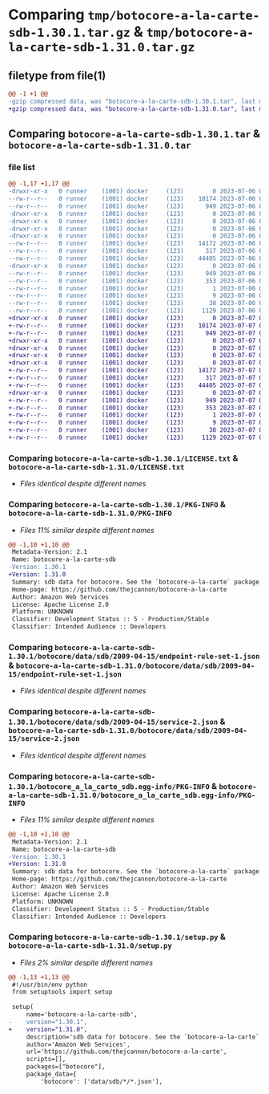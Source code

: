 # Comparing `tmp/botocore-a-la-carte-sdb-1.30.1.tar.gz` & `tmp/botocore-a-la-carte-sdb-1.31.0.tar.gz`

## filetype from file(1)

```diff
@@ -1 +1 @@
-gzip compressed data, was "botocore-a-la-carte-sdb-1.30.1.tar", last modified: Thu Jul  6 01:45:32 2023, max compression
+gzip compressed data, was "botocore-a-la-carte-sdb-1.31.0.tar", last modified: Fri Jul  7 01:44:25 2023, max compression
```

## Comparing `botocore-a-la-carte-sdb-1.30.1.tar` & `botocore-a-la-carte-sdb-1.31.0.tar`

### file list

```diff
@@ -1,17 +1,17 @@
-drwxr-xr-x   0 runner    (1001) docker     (123)        0 2023-07-06 01:45:32.263224 botocore-a-la-carte-sdb-1.30.1/
--rw-r--r--   0 runner    (1001) docker     (123)    10174 2023-07-06 01:45:32.000000 botocore-a-la-carte-sdb-1.30.1/LICENSE.txt
--rw-r--r--   0 runner    (1001) docker     (123)      949 2023-07-06 01:45:32.263224 botocore-a-la-carte-sdb-1.30.1/PKG-INFO
-drwxr-xr-x   0 runner    (1001) docker     (123)        0 2023-07-06 01:45:32.263224 botocore-a-la-carte-sdb-1.30.1/botocore/
-drwxr-xr-x   0 runner    (1001) docker     (123)        0 2023-07-06 01:45:32.263224 botocore-a-la-carte-sdb-1.30.1/botocore/data/
-drwxr-xr-x   0 runner    (1001) docker     (123)        0 2023-07-06 01:45:32.263224 botocore-a-la-carte-sdb-1.30.1/botocore/data/sdb/
-drwxr-xr-x   0 runner    (1001) docker     (123)        0 2023-07-06 01:45:32.263224 botocore-a-la-carte-sdb-1.30.1/botocore/data/sdb/2009-04-15/
--rw-r--r--   0 runner    (1001) docker     (123)    14172 2023-07-06 01:44:40.000000 botocore-a-la-carte-sdb-1.30.1/botocore/data/sdb/2009-04-15/endpoint-rule-set-1.json
--rw-r--r--   0 runner    (1001) docker     (123)      317 2023-07-06 01:44:40.000000 botocore-a-la-carte-sdb-1.30.1/botocore/data/sdb/2009-04-15/paginators-1.json
--rw-r--r--   0 runner    (1001) docker     (123)    44405 2023-07-06 01:44:40.000000 botocore-a-la-carte-sdb-1.30.1/botocore/data/sdb/2009-04-15/service-2.json
-drwxr-xr-x   0 runner    (1001) docker     (123)        0 2023-07-06 01:45:32.263224 botocore-a-la-carte-sdb-1.30.1/botocore_a_la_carte_sdb.egg-info/
--rw-r--r--   0 runner    (1001) docker     (123)      949 2023-07-06 01:45:32.000000 botocore-a-la-carte-sdb-1.30.1/botocore_a_la_carte_sdb.egg-info/PKG-INFO
--rw-r--r--   0 runner    (1001) docker     (123)      353 2023-07-06 01:45:32.000000 botocore-a-la-carte-sdb-1.30.1/botocore_a_la_carte_sdb.egg-info/SOURCES.txt
--rw-r--r--   0 runner    (1001) docker     (123)        1 2023-07-06 01:45:32.000000 botocore-a-la-carte-sdb-1.30.1/botocore_a_la_carte_sdb.egg-info/dependency_links.txt
--rw-r--r--   0 runner    (1001) docker     (123)        9 2023-07-06 01:45:32.000000 botocore-a-la-carte-sdb-1.30.1/botocore_a_la_carte_sdb.egg-info/top_level.txt
--rw-r--r--   0 runner    (1001) docker     (123)       38 2023-07-06 01:45:32.263224 botocore-a-la-carte-sdb-1.30.1/setup.cfg
--rw-r--r--   0 runner    (1001) docker     (123)     1129 2023-07-06 01:45:32.000000 botocore-a-la-carte-sdb-1.30.1/setup.py
+drwxr-xr-x   0 runner    (1001) docker     (123)        0 2023-07-07 01:44:25.511750 botocore-a-la-carte-sdb-1.31.0/
+-rw-r--r--   0 runner    (1001) docker     (123)    10174 2023-07-07 01:44:25.000000 botocore-a-la-carte-sdb-1.31.0/LICENSE.txt
+-rw-r--r--   0 runner    (1001) docker     (123)      949 2023-07-07 01:44:25.511750 botocore-a-la-carte-sdb-1.31.0/PKG-INFO
+drwxr-xr-x   0 runner    (1001) docker     (123)        0 2023-07-07 01:44:25.511750 botocore-a-la-carte-sdb-1.31.0/botocore/
+drwxr-xr-x   0 runner    (1001) docker     (123)        0 2023-07-07 01:44:25.511750 botocore-a-la-carte-sdb-1.31.0/botocore/data/
+drwxr-xr-x   0 runner    (1001) docker     (123)        0 2023-07-07 01:44:25.511750 botocore-a-la-carte-sdb-1.31.0/botocore/data/sdb/
+drwxr-xr-x   0 runner    (1001) docker     (123)        0 2023-07-07 01:44:25.511750 botocore-a-la-carte-sdb-1.31.0/botocore/data/sdb/2009-04-15/
+-rw-r--r--   0 runner    (1001) docker     (123)    14172 2023-07-07 01:43:28.000000 botocore-a-la-carte-sdb-1.31.0/botocore/data/sdb/2009-04-15/endpoint-rule-set-1.json
+-rw-r--r--   0 runner    (1001) docker     (123)      317 2023-07-07 01:43:28.000000 botocore-a-la-carte-sdb-1.31.0/botocore/data/sdb/2009-04-15/paginators-1.json
+-rw-r--r--   0 runner    (1001) docker     (123)    44405 2023-07-07 01:43:28.000000 botocore-a-la-carte-sdb-1.31.0/botocore/data/sdb/2009-04-15/service-2.json
+drwxr-xr-x   0 runner    (1001) docker     (123)        0 2023-07-07 01:44:25.511750 botocore-a-la-carte-sdb-1.31.0/botocore_a_la_carte_sdb.egg-info/
+-rw-r--r--   0 runner    (1001) docker     (123)      949 2023-07-07 01:44:25.000000 botocore-a-la-carte-sdb-1.31.0/botocore_a_la_carte_sdb.egg-info/PKG-INFO
+-rw-r--r--   0 runner    (1001) docker     (123)      353 2023-07-07 01:44:25.000000 botocore-a-la-carte-sdb-1.31.0/botocore_a_la_carte_sdb.egg-info/SOURCES.txt
+-rw-r--r--   0 runner    (1001) docker     (123)        1 2023-07-07 01:44:25.000000 botocore-a-la-carte-sdb-1.31.0/botocore_a_la_carte_sdb.egg-info/dependency_links.txt
+-rw-r--r--   0 runner    (1001) docker     (123)        9 2023-07-07 01:44:25.000000 botocore-a-la-carte-sdb-1.31.0/botocore_a_la_carte_sdb.egg-info/top_level.txt
+-rw-r--r--   0 runner    (1001) docker     (123)       38 2023-07-07 01:44:25.511750 botocore-a-la-carte-sdb-1.31.0/setup.cfg
+-rw-r--r--   0 runner    (1001) docker     (123)     1129 2023-07-07 01:44:25.000000 botocore-a-la-carte-sdb-1.31.0/setup.py
```

### Comparing `botocore-a-la-carte-sdb-1.30.1/LICENSE.txt` & `botocore-a-la-carte-sdb-1.31.0/LICENSE.txt`

 * *Files identical despite different names*

### Comparing `botocore-a-la-carte-sdb-1.30.1/PKG-INFO` & `botocore-a-la-carte-sdb-1.31.0/PKG-INFO`

 * *Files 11% similar despite different names*

```diff
@@ -1,10 +1,10 @@
 Metadata-Version: 2.1
 Name: botocore-a-la-carte-sdb
-Version: 1.30.1
+Version: 1.31.0
 Summary: sdb data for botocore. See the `botocore-a-la-carte` package for more info.
 Home-page: https://github.com/thejcannon/botocore-a-la-carte
 Author: Amazon Web Services
 License: Apache License 2.0
 Platform: UNKNOWN
 Classifier: Development Status :: 5 - Production/Stable
 Classifier: Intended Audience :: Developers
```

### Comparing `botocore-a-la-carte-sdb-1.30.1/botocore/data/sdb/2009-04-15/endpoint-rule-set-1.json` & `botocore-a-la-carte-sdb-1.31.0/botocore/data/sdb/2009-04-15/endpoint-rule-set-1.json`

 * *Files identical despite different names*

### Comparing `botocore-a-la-carte-sdb-1.30.1/botocore/data/sdb/2009-04-15/service-2.json` & `botocore-a-la-carte-sdb-1.31.0/botocore/data/sdb/2009-04-15/service-2.json`

 * *Files identical despite different names*

### Comparing `botocore-a-la-carte-sdb-1.30.1/botocore_a_la_carte_sdb.egg-info/PKG-INFO` & `botocore-a-la-carte-sdb-1.31.0/botocore_a_la_carte_sdb.egg-info/PKG-INFO`

 * *Files 11% similar despite different names*

```diff
@@ -1,10 +1,10 @@
 Metadata-Version: 2.1
 Name: botocore-a-la-carte-sdb
-Version: 1.30.1
+Version: 1.31.0
 Summary: sdb data for botocore. See the `botocore-a-la-carte` package for more info.
 Home-page: https://github.com/thejcannon/botocore-a-la-carte
 Author: Amazon Web Services
 License: Apache License 2.0
 Platform: UNKNOWN
 Classifier: Development Status :: 5 - Production/Stable
 Classifier: Intended Audience :: Developers
```

### Comparing `botocore-a-la-carte-sdb-1.30.1/setup.py` & `botocore-a-la-carte-sdb-1.31.0/setup.py`

 * *Files 2% similar despite different names*

```diff
@@ -1,13 +1,13 @@
 #!/usr/bin/env python
 from setuptools import setup
 
 setup(
     name='botocore-a-la-carte-sdb',
-    version="1.30.1",
+    version="1.31.0",
     description='sdb data for botocore. See the `botocore-a-la-carte` package for more info.',
     author='Amazon Web Services',
     url='https://github.com/thejcannon/botocore-a-la-carte',
     scripts=[],
     packages=["botocore"],
     package_data={
         'botocore': ['data/sdb/*/*.json'],
```

